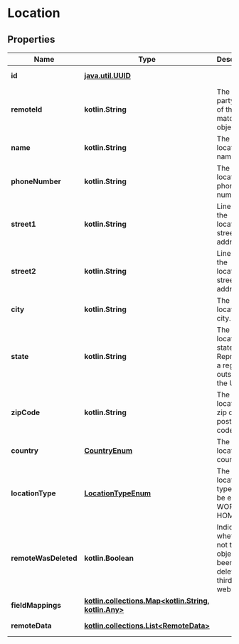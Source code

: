 
# Location

## Properties
Name | Type | Description | Notes
------------ | ------------- | ------------- | -------------
**id** | [**java.util.UUID**](java.util.UUID.md) |  |  [optional] [readonly]
**remoteId** | **kotlin.String** | The third-party API ID of the matching object. |  [optional]
**name** | **kotlin.String** | The location&#39;s name. |  [optional]
**phoneNumber** | **kotlin.String** | The location&#39;s phone number. |  [optional]
**street1** | **kotlin.String** | Line 1 of the location&#39;s street address. |  [optional]
**street2** | **kotlin.String** | Line 2 of the location&#39;s street address. |  [optional]
**city** | **kotlin.String** | The location&#39;s city. |  [optional]
**state** | **kotlin.String** | The location&#39;s state. Represents a region if outside of the US. |  [optional]
**zipCode** | **kotlin.String** | The location&#39;s zip code or postal code. |  [optional]
**country** | [**CountryEnum**](CountryEnum.md) | The location&#39;s country. |  [optional]
**locationType** | [**LocationTypeEnum**](LocationTypeEnum.md) | The location&#39;s type. Can be either WORK or HOME |  [optional]
**remoteWasDeleted** | **kotlin.Boolean** | Indicates whether or not this object has been deleted by third party webhooks. |  [optional] [readonly]
**fieldMappings** | [**kotlin.collections.Map&lt;kotlin.String, kotlin.Any&gt;**](kotlin.Any.md) |  |  [optional] [readonly]
**remoteData** | [**kotlin.collections.List&lt;RemoteData&gt;**](RemoteData.md) |  |  [optional] [readonly]



